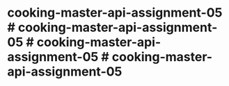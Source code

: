 # cooking-master-api-assignment-05 # cooking-master-api-assignment-05 # cooking-master-api-assignment-05 # cooking-master-api-assignment-05
